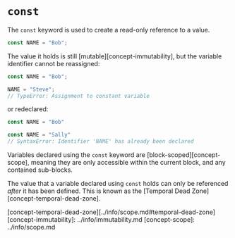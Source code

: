 # `const`

The `const` keyword is used to create a read-only reference to a value.
```javascript
const NAME = "Bob";
```
The value it holds is still [mutable][concept-immutability], but the variable identifier cannot be reassigned:
```javascript
const NAME = "Bob";

NAME = "Steve";
// TypeError: Assignment to constant variable
```
or redeclared:
```javascript
const NAME = "Bob"

const NAME = "Sally"
// SyntaxError: Identifier 'NAME' has already been declared
```
Variables declared using the `const` keyword are [block-scoped][concept-scope], meaning they are only accessible within the current block, and any contained sub-blocks.

The value that a variable declared using `const` holds can only be referenced *after* it has been defined. This is known as the [Temporal Dead Zone][concept-temporal-dead-zone].

[concept-temporal-dead-zone][../info/scope.md#temporal-dead-zone]
[concept-immutability]: ../info/immutability.md
[concept-scope]: ../info/scope.md
